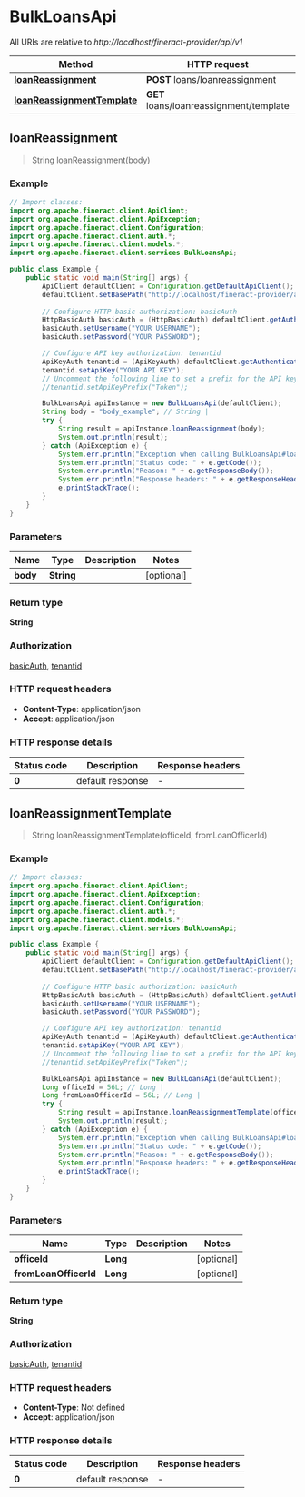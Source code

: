 # BulkLoansApi

All URIs are relative to *http://localhost/fineract-provider/api/v1*

| Method | HTTP request | Description |
|------------- | ------------- | -------------|
| [**loanReassignment**](BulkLoansApi.md#loanReassignment) | **POST** loans/loanreassignment |  |
| [**loanReassignmentTemplate**](BulkLoansApi.md#loanReassignmentTemplate) | **GET** loans/loanreassignment/template |  |



## loanReassignment

> String loanReassignment(body)



### Example

```java
// Import classes:
import org.apache.fineract.client.ApiClient;
import org.apache.fineract.client.ApiException;
import org.apache.fineract.client.Configuration;
import org.apache.fineract.client.auth.*;
import org.apache.fineract.client.models.*;
import org.apache.fineract.client.services.BulkLoansApi;

public class Example {
    public static void main(String[] args) {
        ApiClient defaultClient = Configuration.getDefaultApiClient();
        defaultClient.setBasePath("http://localhost/fineract-provider/api/v1");
        
        // Configure HTTP basic authorization: basicAuth
        HttpBasicAuth basicAuth = (HttpBasicAuth) defaultClient.getAuthentication("basicAuth");
        basicAuth.setUsername("YOUR USERNAME");
        basicAuth.setPassword("YOUR PASSWORD");

        // Configure API key authorization: tenantid
        ApiKeyAuth tenantid = (ApiKeyAuth) defaultClient.getAuthentication("tenantid");
        tenantid.setApiKey("YOUR API KEY");
        // Uncomment the following line to set a prefix for the API key, e.g. "Token" (defaults to null)
        //tenantid.setApiKeyPrefix("Token");

        BulkLoansApi apiInstance = new BulkLoansApi(defaultClient);
        String body = "body_example"; // String | 
        try {
            String result = apiInstance.loanReassignment(body);
            System.out.println(result);
        } catch (ApiException e) {
            System.err.println("Exception when calling BulkLoansApi#loanReassignment");
            System.err.println("Status code: " + e.getCode());
            System.err.println("Reason: " + e.getResponseBody());
            System.err.println("Response headers: " + e.getResponseHeaders());
            e.printStackTrace();
        }
    }
}
```

### Parameters


| Name | Type | Description  | Notes |
|------------- | ------------- | ------------- | -------------|
| **body** | **String**|  | [optional] |

### Return type

**String**

### Authorization

[basicAuth](../README.md#basicAuth), [tenantid](../README.md#tenantid)

### HTTP request headers

- **Content-Type**: application/json
- **Accept**: application/json


### HTTP response details
| Status code | Description | Response headers |
|-------------|-------------|------------------|
| **0** | default response |  -  |


## loanReassignmentTemplate

> String loanReassignmentTemplate(officeId, fromLoanOfficerId)



### Example

```java
// Import classes:
import org.apache.fineract.client.ApiClient;
import org.apache.fineract.client.ApiException;
import org.apache.fineract.client.Configuration;
import org.apache.fineract.client.auth.*;
import org.apache.fineract.client.models.*;
import org.apache.fineract.client.services.BulkLoansApi;

public class Example {
    public static void main(String[] args) {
        ApiClient defaultClient = Configuration.getDefaultApiClient();
        defaultClient.setBasePath("http://localhost/fineract-provider/api/v1");
        
        // Configure HTTP basic authorization: basicAuth
        HttpBasicAuth basicAuth = (HttpBasicAuth) defaultClient.getAuthentication("basicAuth");
        basicAuth.setUsername("YOUR USERNAME");
        basicAuth.setPassword("YOUR PASSWORD");

        // Configure API key authorization: tenantid
        ApiKeyAuth tenantid = (ApiKeyAuth) defaultClient.getAuthentication("tenantid");
        tenantid.setApiKey("YOUR API KEY");
        // Uncomment the following line to set a prefix for the API key, e.g. "Token" (defaults to null)
        //tenantid.setApiKeyPrefix("Token");

        BulkLoansApi apiInstance = new BulkLoansApi(defaultClient);
        Long officeId = 56L; // Long | 
        Long fromLoanOfficerId = 56L; // Long | 
        try {
            String result = apiInstance.loanReassignmentTemplate(officeId, fromLoanOfficerId);
            System.out.println(result);
        } catch (ApiException e) {
            System.err.println("Exception when calling BulkLoansApi#loanReassignmentTemplate");
            System.err.println("Status code: " + e.getCode());
            System.err.println("Reason: " + e.getResponseBody());
            System.err.println("Response headers: " + e.getResponseHeaders());
            e.printStackTrace();
        }
    }
}
```

### Parameters


| Name | Type | Description  | Notes |
|------------- | ------------- | ------------- | -------------|
| **officeId** | **Long**|  | [optional] |
| **fromLoanOfficerId** | **Long**|  | [optional] |

### Return type

**String**

### Authorization

[basicAuth](../README.md#basicAuth), [tenantid](../README.md#tenantid)

### HTTP request headers

- **Content-Type**: Not defined
- **Accept**: application/json


### HTTP response details
| Status code | Description | Response headers |
|-------------|-------------|------------------|
| **0** | default response |  -  |

